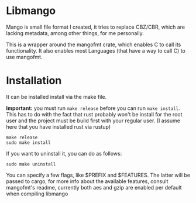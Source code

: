 # Libmango
Mango is small file format I created, it tries to replace CBZ/CBR, which are lacking metadata, among other things, for me personally.

This is a wrapper around the mangofmt crate, which enables C to call its functionality. 
It also enables most Languages (that have a way to call C) to use mangofmt.

# Installation
It can be installed install via the make file.

**Important:** 
you must run  `make release` before you can run `make install`.
This has to do with the fact that rust probably won't be install for the root user and the project must be build first with your regular user.
(I assume here that you have installed rust via rustup)

```
make release
sudo make install
```

If you want to uninstall it, you can do as follows:

```
sudo make uninstall
```

You can specify a few flags, like $PREFIX and $FEATURES. The latter will be passed to cargo, for more info about the available features, consult mangofmt's readme, currently both aes and gzip are enabled per default when compiling libmango
